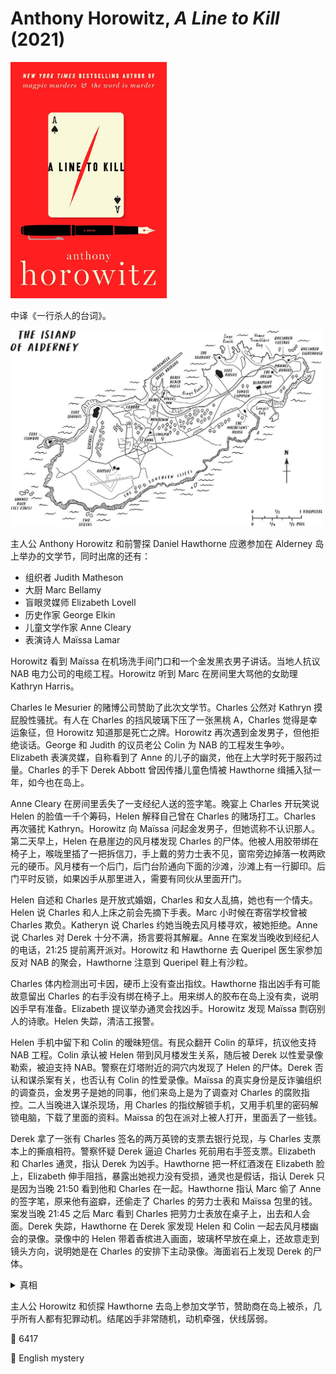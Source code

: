 # Anthony Horowitz, <i>A Line to Kill</i> (2021)

<img src=images/2021_cover.jpg width=250/>

中译《一行杀人的台词》。

<img src=images/2021_map.jpg width=500/>

主人公 Anthony Horowitz 和前警探 Daniel Hawthorne 应邀参加在 Alderney 岛上举办的文学节，同时出席的还有：
* 组织者 Judith Matheson
* 大厨 Marc Bellamy
* 盲眼灵媒师 Elizabeth Lovell
* 历史作家 George Elkin
* 儿童文学作家 Anne Cleary
* 表演诗人 Maïssa Lamar

Horowitz 看到 Maïssa 在机场洗手间门口和一个金发黑衣男子讲话。当地人抗议 NAB 电力公司的电缆工程。Horowitz 听到 Marc 在房间里大骂他的女助理 Kathryn Harris。

Charles le Mesurier 的赌博公司赞助了此次文学节。Charles 公然对 Kathryn 摸屁股性骚扰。有人在 Charles 的挡风玻璃下压了一张黑桃 A，Charles 觉得是幸运象征，但 Horowitz 知道那是死亡之牌。Horowitz 再次遇到金发男子，但他拒绝谈话。George 和 Judith 的议员老公 Colin 为 NAB 的工程发生争吵。Elizabeth 表演灵媒，自称看到了 Anne 的儿子的幽灵，他在上大学时死于服药过量。Charles 的手下 Derek Abbott 曾因传播儿童色情被 Hawthorne 缉捕入狱一年，如今也在岛上。

Anne Cleary 在房间里丢失了一支经纪人送的签字笔。晚宴上 Charles 开玩笑说 Helen 的脸值一千个筹码，Helen 解释自己曾在 Charles 的赌场打工。Charles 再次骚扰 Kathryn。Horowitz 向 Maïssa 问起金发男子，但她谎称不认识那人。第二天早上，Helen 在悬崖边的风月楼发现 Charles 的尸体。他被人用胶带绑在椅子上，喉咙里插了一把拆信刀，手上戴的劳力士表不见，窗帘旁边掉落一枚两欧元的硬币。风月楼有一个后门，后门台阶通向下面的沙滩，沙滩上有一行脚印。后门平时反锁，如果凶手从那里进入，需要有同伙从里面开门。

Helen 自述和 Charles 是开放式婚姻，Charles 和女人乱搞，她也有一个情夫。Helen 说 Charles 和人上床之前会先摘下手表。Marc 小时候在寄宿学校曾被 Charles 欺负。Katheryn 说 Charles 约她当晚去风月楼寻欢，被她拒绝。Anne 说 Charles 对 Derek 十分不满，扬言要将其解雇。Anne 在案发当晚收到经纪人的电话，21:25 提前离开派对。Horowitz 和 Hawthorne 去 Queripel 医生家参加反对 NAB 的聚会，Hawthorne 注意到 Queripel 鞋上有沙粒。

Charles 体内检测出可卡因，硬币上没有查出指纹。Hawthorne 指出凶手有可能故意留出 Charles 的右手没有绑在椅子上。用来绑人的胶布在岛上没有卖，说明凶手早有准备。Elizabeth 提议举办通灵会找凶手。Horowitz 发现 Maïssa 剽窃别人的诗歌。Helen 失踪，清洁工报警。

Helen 手机中留下和 Colin 的暧昧短信。有民众翻开 Colin 的草坪，抗议他支持 NAB 工程。Colin 承认被 Helen 带到风月楼发生关系，随后被 Derek 以性爱录像勒索，被迫支持 NAB。警察在灯塔附近的洞穴内发现了 Helen 的尸体。Derek 否认和谋杀案有关，也否认有 Colin 的性爱录像。Maïssa 的真实身份是反诈骗组织的调查员，金发男子是她的同事，他们来岛上是为了调查对 Charles 的腐败指控。二人当晚进入谋杀现场，用 Charles 的指纹解锁手机，又用手机里的密码解锁电脑，下载了里面的资料。Maïssa 的包在派对上被人打开，里面丢了一些钱。

Derek 拿了一张有 Charles 签名的两万英镑的支票去银行兑现，与 Charles 支票本上的撕痕相符。警察怀疑 Derek 逼迫 Charles 死前用右手签支票。Elizabeth 和 Charles 通灵，指认 Derek 为凶手。Hawthorne 把一杯红酒泼在 Elizabeth 脸上，Elizabeth 伸手阻挡，暴露出她视力没有受损，通灵也是假话，指认 Derek 只是因为当晚 21:50 看到他和 Charles 在一起。Hawthorne 指认 Marc 偷了 Anne 的签字笔，原来他有盗癖，还偷走了 Charles 的劳力士表和 Maïssa 包里的钱。案发当晚 21:45 之后 Marc 看到 Charles 把劳力士表放在桌子上，出去和人会面。Derek 失踪，Hawthorne 在 Derek 家发现 Helen 和 Colin 一起去风月楼幽会的录像。录像中的 Helen 带着香槟进入画面，玻璃杯早放在桌上，还故意走到镜头方向，说明她是在 Charles 的安排下主动录像。海面岩石上发现 Derek 的尸体。

<details><summary>真相</summary>
Anne 的儿子因网络赌博自杀，赌博公司是 Charles 所开，Helen 是赌场女郎，Anne 为儿子复仇杀死二人。Kathryn 是 Anne 的女儿（伏线：Anne 借给 Kathryn 钢笔，二人都是素食者）。扑克牌和硬币象征赌博。Derek 当晚找到 Charles 讨要两万英镑佣金，走后 Charles 吸了可卡因，Anne 和 Kathryn 合力把他捆在椅子上，逼迫他丢硬币决定生死，但其实不论仍哪面都是一死。Anne 杀死 Helen，拖入山洞中。Anne 有心脏病，时日无多。Derek 跳崖自杀。
</details>

主人公 Horowitz 和侦探 Hawthorne 去岛上参加文学节，赞助商在岛上被杀，几乎所有人都有犯罪动机。结尾凶手非常随机，动机牵强，伏线孱弱。

:link: 6417

:file_folder: English mystery
